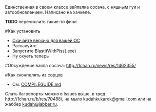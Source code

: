 Единственная в своем классе вайпалка сосача, с няшным гуи и автообновлением. Написано на хачкеле.

**TODO** перечислить такие-то фичи

#Как установить
+ [Скачайте версию для вашей ОС](https://github.com/exbb2/BlastItWithPiss/downloads)
+ Распакуйте
+ Запустите BlastItWithPiss(.exe)
+ Ну охуеть теперь

#Обсуждение вайпа сосача:
http://1chan.ru/news/res/1462355/

#Как сконпелять из сорцов
+ См. [COMPILEGUIDE.md](https://github.com/exbb2/BlastItWithPiss/blob/master/COMPILEGUIDE.md)

Слать багрепорты можно в Issues выше, в тред http://1chan.ru/b/res/70488/, на мыло kudahkukarek@gmail.com или на жаббер kudah@jabber.ru.
